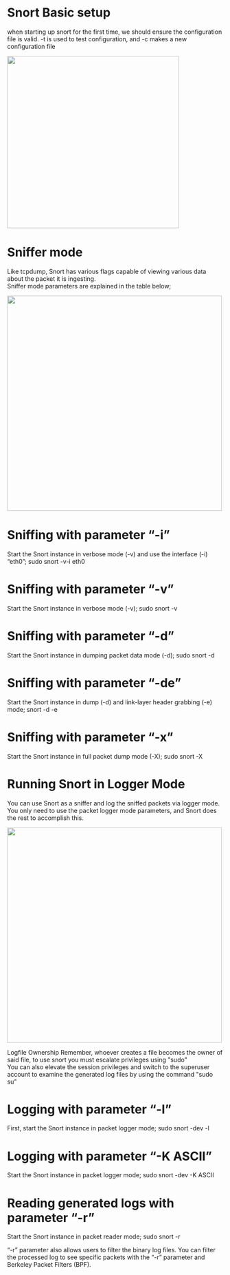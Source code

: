 # Snort Basic setup

when starting up snort for the first time, we should ensure the configuration file is valid.
-t is used to test configuration, and -c makes a new configuration file

<img src="https://i.gyazo.com/829b48746afe86d8cc03922fa279bfa4.png" width="400">

# Sniffer mode

Like tcpdump, Snort has various flags capable of viewing various data about the packet it is ingesting.
<br> Sniffer mode parameters are explained in the table below;

<img src="https://i.gyazo.com/d92eebc302b044e4f16d940d2c89b7f0.png" width="500">

# Sniffing with parameter “-i”

Start the Snort instance in verbose mode (-v) and use the interface (-i) “eth0”; sudo snort -v-i eth0

# Sniffing with parameter “-v”

Start the Snort instance in verbose mode (-v); sudo snort -v

# Sniffing with parameter “-d”

Start the Snort instance in dumping packet data mode (-d); sudo snort -d

# Sniffing with parameter “-de”

Start the Snort instance in dump (-d) and link-layer header grabbing (-e) mode; snort -d -e

# Sniffing with parameter “-x”

Start the Snort instance in full packet dump mode (-X); sudo snort -X


# Running Snort in Logger Mode
You can use Snort as a sniffer and log the sniffed packets via logger mode. You only need to use the packet logger mode parameters, and Snort does the rest to accomplish this.

<img src="https://i.gyazo.com/d9a4c2d3a3a855f5a1d70d17a2558496.png" width="500">

Logfile Ownership  Remember, whoever creates a file becomes the owner of said file, to use snort you must escalate privileges using "sudo" <br>
You can also elevate the session privileges and switch to the superuser account to examine the generated log files by using the command "sudo su"

# Logging with parameter “-l”

First, start the Snort instance in packet logger mode; sudo snort -dev -l

# Logging with parameter “-K ASCII”

Start the Snort instance in packet logger mode; sudo snort -dev -K ASCII

# Reading generated logs with parameter “-r”

Start the Snort instance in packet reader mode; sudo snort -r

“-r” parameter also allows users to filter the binary log files. You can filter the processed log to see specific packets with the “-r” parameter and Berkeley Packet Filters (BPF).


























